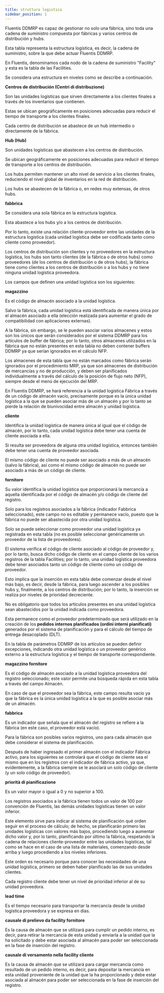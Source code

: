 ```yaml
---
title: struttura logistica
sidebar_position: 1
---
```


Fluentis DDMRP es capaz de gestionar no solo una fábrica, sino toda una cadena de suministro compuesta por fábricas y varios centros de distribución y hubs.

Esta tabla representa la estructura logística, es decir, la cadena de suministro, sobre la que debe actuar Fluentis DDMRP.

En Fluentis, denominamos cada nodo de la cadena de suministro "Facility" y esta es la tabla de las Facilities.

Se considera una estructura en niveles como se describe a continuación.

**Centros de distribución (Centri di distribuzione)**

Son las unidades logísticas que sirven directamente a los clientes finales a través de los inventarios que contienen.

Estas se ubican geográficamente en posiciones adecuadas para reducir el tiempo de transporte a los clientes finales.

Cada centro de distribución se abastece de un hub intermedio o directamente de la fábrica.

**Hub (Hub)**

Son unidades logísticas que abastecen a los centros de distribución.

Se ubican geográficamente en posiciones adecuadas para reducir el tiempo de transporte a los centros de distribución.

Los hubs permiten mantener un alto nivel de servicio a los clientes finales, reduciendo el nivel global de inventarios en la red de distribución.

Los hubs se abastecen de la fábrica o, en redes muy extensas, de otros hubs.

**fabbrica**

Se considera una sola fábrica en la estructura logística.

Esta abastece a los hubs y/o a los centros de distribución.

Por lo tanto, existe una relación cliente-proveedor entre las unidades de la estructura logística (cada unidad logística debe ser codificada tanto como cliente como proveedor).

Los centros de distribución son clientes y no proveedores en la estructura logística, los hubs son tanto clientes (de la fábrica o de otros hubs) como proveedores (de los centros de distribución o de otros hubs), la fábrica tiene como clientes a los centros de distribución o a los hubs y no tiene ninguna unidad logística proveedora.

Los campos que definen una unidad logística son los siguientes:

**magazzino**

Es el código de almacén asociado a la unidad logística.

Salvo la fábrica, cada unidad logística está identificada de manera única por el almacén asociado a ella (elección realizada para aumentar el grado de compatibilidad con aplicaciones externas).

A la fábrica, sin embargo, se le pueden asociar varios almacenes y estos son los únicos que serán considerados por el sistema DDMRP para los artículos de buffer de fábrica; por lo tanto, otros almacenes utilizados en la fábrica que no están presentes en esta tabla no deben contener buffers DDMRP ya que serían ignorados en el cálculo NFP.

Los almacenes de esta tabla que no están marcados como fábrica serán ignorados por el procedimiento MRP, ya que son almacenes de distribución de mercancías y no de producción, y deben ser planificados individualmente a través del cálculo de la posición de flujo neto (NFP), siempre desde el menú de ejecución del MRP.

En Fluentis DDMRP, se hará referencia a la unidad logística Fábrica a través de un código de almacén vacío, precisamente porque es la única unidad logística a la que se pueden asociar más de un almacén y por lo tanto se pierde la relación de biunivocidad entre almacén y unidad logística.

**cliente**

Identifica la unidad logística de manera única al igual que el código de almacén, por lo tanto, cada unidad logística debe tener una cuenta de cliente asociada a ella.

Si resulta ser proveedora de alguna otra unidad logística, entonces también debe tener una cuenta de proveedor asociada.

El mismo código de cliente no puede ser asociado a más de un almacén (salvo la fábrica), así como el mismo código de almacén no puede ser asociado a más de un código de cliente.

**fornitore**

Su valor identifica la unidad logística que proporcionará la mercancía a aquella identificada por el código de almacén y/o código de cliente del registro.

Solo para los registros asociados a la fábrica (indicador Fabbrica seleccionado), este campo no es editable y permanece vacío, puesto que la fábrica no puede ser abastecida por otra unidad logística.

Solo se puede seleccionar como proveedor una unidad logística ya registrada en esta tabla (no es posible seleccionar genéricamente un proveedor de la lista de proveedores).

El sistema verifica el código de cliente asociado al código de proveedor y, por lo tanto, busca dicho código de cliente en el campo cliente de los varios registros de la tabla Facilities; por lo tanto, una unidad logística proveedora debe tener asociados tanto un código de cliente como un código de proveedor.

Esto implica que la inserción en esta tabla debe comenzar desde el nivel más bajo, es decir, desde la fábrica, para luego ascender a los posibles hubs y, finalmente, a los centros de distribución; por lo tanto, la inserción se realiza por niveles de prioridad decreciente.

No es obligatorio que todos los artículos presentes en una unidad logística sean abastecidos por la unidad indicada como proveedora.

Esta permanece como el proveedor predeterminado que será utilizado en la creación de los **pedidos internos planificados (ordini interni pianificati)** generados por el sistema de planificación y para el cálculo del tiempo de entrega desacoplado (DLT).

En la tabla de parámetros DDMRP de los artículos se pueden definir excepciones, indicando otra unidad logística o un proveedor genérico externo a la estructura logística y el tiempo de transporte correspondiente.

**magazzino fornitore**

Es el código de almacén asociado a la unidad logística proveedora del registro seleccionado; este valor permite una búsqueda rápida en esta tabla a través del campo Almacén.

En caso de que el proveedor sea la fábrica, este campo resulta vacío ya que la fábrica es la única unidad logística a la que es posible asociar más de un almacén.

**fabbrica**

Es un indicador que señala que el almacén del registro se refiere a la fábrica (en este caso, el proveedor está vacío).

Para la fábrica son posibles varios registros, uno para cada almacén que debe considerar el sistema de planificación.

Después de haber ingresado el primer almacén con el indicador Fábrica activo, para los siguientes se controlará que el código de cliente sea el mismo que en los registros con el indicador de fábrica activo, ya que, evidentemente, a la fábrica siempre se le asociará un solo código de cliente (y un solo código de proveedor).

**priorità di pianificazione**

Es un valor mayor o igual a 0 y no superior a 100.

Los registros asociados a la fábrica tienen todos un valor de 100 por convención de Fluentis, las demás unidades logísticas tienen un valor inferior.

Este elemento sirve para indicar al sistema de planificación qué orden seguir en el proceso de cálculo; de hecho, se planificarán primero las unidades logísticas con valores más bajos, procediendo luego a aumentar dicho valor y, por lo tanto, planificando por último la fábrica, respetando la cadena de relaciones cliente-proveedor entre las unidades logísticas, tal como se hace en el caso de una lista de materiales, comenzando desde arriba y luego procediendo a los niveles inferiores.

Este orden es necesario porque para conocer las necesidades de una unidad logística, primero se deben haber planificado las de sus unidades clientes.

Cada registro cliente debe tener un nivel de prioridad inferior al de su unidad proveedora.

**lead time**

Es el tiempo necesario para transportar la mercancía desde la unidad logística proveedora y se expresa en días.

**causale di prelievo da facility fornitore**

Es la causa de almacén que se utilizará para cumplir un pedido interno, es decir, para retirar la mercancía de esta unidad y enviarla a la unidad que la ha solicitado y debe estar asociada al almacén para poder ser seleccionada en la fase de inserción del registro.

**causale di versamento nella facility cliente**

Es la causa de almacén que se utilizará para cargar mercancía como resultado de un pedido interno, es decir, para depositar la mercancía en esta unidad proveniente de la unidad que la ha proporcionado y debe estar asociada al almacén para poder ser seleccionada en la fase de inserción del registro.